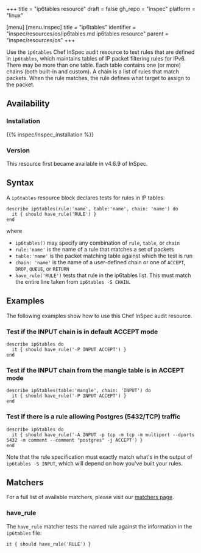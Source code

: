 +++
title = "ip6tables resource"
draft = false
gh_repo = "inspec"
platform = "linux"

[menu]
  [menu.inspec]
    title = "ip6tables"
    identifier = "inspec/resources/os/ip6tables.md ip6tables resource"
    parent = "inspec/resources/os"
+++

Use the `ip6tables` Chef InSpec audit resource to test rules that are defined in `ip6tables`, which maintains tables of IP packet filtering rules for IPv6. There may be more than one table. Each table contains one (or more) chains (both built-in and custom). A chain is a list of rules that match packets. When the rule matches, the rule defines what target to assign to the packet.

## Availability

### Installation

{{% inspec/inspec_installation %}}

### Version

This resource first became available in v4.6.9 of InSpec.

## Syntax

A `ip6tables` resource block declares tests for rules in IP tables:

    describe ip6tables(rule:'name', table:'name', chain: 'name') do
      it { should have_rule('RULE') }
    end

where

- `ip6tables()` may specify any combination of `rule`, `table`, or `chain`
- `rule:'name'` is the name of a rule that matches a set of packets
- `table:'name'` is the packet matching table against which the test is run
- `chain: 'name'` is the name of a user-defined chain or one of `ACCEPT`, `DROP`, `QUEUE`, or `RETURN`
- `have_rule('RULE')` tests that rule in the ip6tables list. This must match the entire line taken from `ip6tables -S CHAIN`.

## Examples

The following examples show how to use this Chef InSpec audit resource.

### Test if the INPUT chain is in default ACCEPT mode

    describe ip6tables do
      it { should have_rule('-P INPUT ACCEPT') }
    end

### Test if the INPUT chain from the mangle table is in ACCEPT mode

    describe ip6tables(table:'mangle', chain: 'INPUT') do
      it { should have_rule('-P INPUT ACCEPT') }
    end

### Test if there is a rule allowing Postgres (5432/TCP) traffic

    describe ip6tables do
      it { should have_rule('-A INPUT -p tcp -m tcp -m multiport --dports 5432 -m comment --comment "postgres" -j ACCEPT') }
    end

Note that the rule specification must exactly match what's in the output of `ip6tables -S INPUT`, which will depend on how you've built your rules.

## Matchers

For a full list of available matchers, please visit our [matchers page](/inspec/matchers/).

### have_rule

The `have_rule` matcher tests the named rule against the information in the `ip6tables` file:

    it { should have_rule('RULE') }
